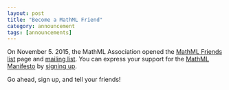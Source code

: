 ```yaml
---
layout: post
title: "Become a MathML Friend"
category: announcement
tags: [announcements]
---
```


On November 5. 2015, the MathML Association opened the [MathML Friends
list](http://mathml-association.org/affiliates/friends.html) page and [mailing
list](http://lists.mathml-association.org/mailman/listinfo/friends). You can express your
support for the [MathML
Manifesto](http://mathml-association.org/legal-documents/manifesto.html) by [signing
up](http://mathml-association.org/affiliates/friends.html).

Go ahead, sign up, and tell your friends!

